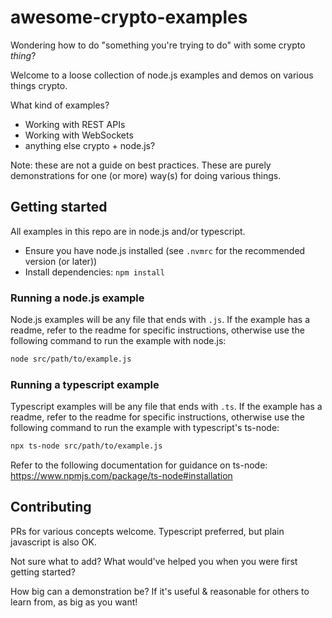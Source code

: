 # awesome-crypto-examples

Wondering how to do "something you're trying to do" with some crypto _thing_?

Welcome to a loose collection of node.js examples and demos on various things crypto.

What kind of examples?
- Working with REST APIs
- Working with WebSockets
- anything else crypto + node.js?

Note: these are not a guide on best practices. These are purely demonstrations for one (or more) way(s) for doing various things.

## Getting started
All examples in this repo are in node.js and/or typescript.
- Ensure you have node.js installed (see `.nvmrc` for the recommended version (or later))
- Install dependencies: `npm install`

### Running a node.js example

Node.js examples will be any file that ends with `.js`. If the example has a readme, refer to the readme for specific instructions, otherwise use the following command to run the example with node.js:
```bash
node src/path/to/example.js
```

### Running a typescript example

Typescript examples will be any file that ends with `.ts`. If the example has a readme, refer to the readme for specific instructions, otherwise use the following command to run the example with typescript's ts-node:
```bash
npx ts-node src/path/to/example.js
```

Refer to the following documentation for guidance on ts-node: https://www.npmjs.com/package/ts-node#installation

## Contributing

PRs for various concepts welcome. Typescript preferred, but plain javascript is also OK.

Not sure what to add? What would've helped you when you were first getting started?

How big can a demonstration be? If it's useful & reasonable for others to learn from, as big as you want!
